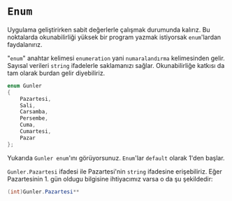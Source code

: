 # **`Enum`**

Uygulama geliştirirken sabit değerlerle çalışmak durumunda kalırız. Bu noktalarda okunabilirliği yüksek bir program yazmak istiyorsak `enum`'lardan faydalanırız.

"`enum`" anahtar kelimesi `enumeration` yani `numaralandırma` kelimesinden gelir. Sayısal verileri `string` ifadelerle saklamanızı sağlar. Okunabilirliğe katkısı da tam olarak burdan gelir diyebiliriz.
```csharp
enum Gunler 
{
    Pazartesi, 
    Sali, 
    Carsamba, 
    Persembe, 
    Cuma, 
    Cumartesi, 
    Pazar
};
```
Yukarıda `Gunler enum`'ını görüyorsunuz. `Enum`'lar `default` olarak 1'den başlar.

`Gunler.Pazartesi` ifadesi ile Pazartesi'nin `string` ifadesine erişebiliriz. Eğer Pazartesinin 1. gün oldugu bilgisine ihtiyacımız varsa o da şu şekildedir: 
```csharp
(int)Gunler.Pazartesi**
```